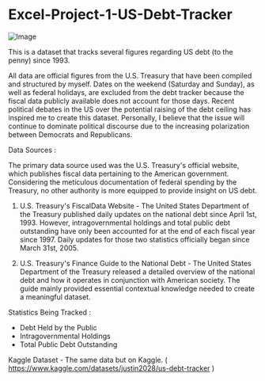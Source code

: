 # Excel-Project-1-US-Debt-Tracker

![Image](https://github.com/user-attachments/assets/4d582ac4-cfd0-4943-b7be-b2e6d834a077)

This is a dataset that tracks several figures regarding US debt (to the penny) since 1993.

All data are official figures from the U.S. Treasury that have been compiled and structured by myself. Dates on the weekend (Saturday and Sunday), as well as federal holidays, are excluded from the debt tracker because the fiscal data publicly available does not account for those days. Recent political debates in the US over the potential raising of the debt ceiling has inspired me to create this dataset. Personally, I believe that the issue will continue to dominate political discourse due to the increasing polarization between Democrats and Republicans.

Data Sources : 

The primary data source used was the U.S. Treasury's official website, which publishes fiscal data pertaining to the American government. Considering the meticulous documentation of federal spending by the Treasury, no other authority is more equipped to provide insight on US debt.

  1. U.S. Treasury's FiscalData Website - The United States Department of the Treasury published daily updates on the national debt since April 1st, 1993. However, intragovernmental holdings and total public debt outstanding have only been accounted for at the end of each fiscal year since 1997. Daily updates for those two statistics officially began since March 31st, 2005.
  
  2. U.S. Treasury's Finance Guide to the National Debt - The United States Department of the Treasury released a detailed overview of the national debt and how it operates in conjunction with American society. The guide mainly provided essential contextual knowledge needed to create a meaningful dataset.
   
Statistics Being Tracked : 
  
  * Debt Held by the Public
  * Intragovernmental Holdings
  * Total Public Debt Outstanding

Kaggle Dataset - The same data but on Kaggle.
( https://www.kaggle.com/datasets/justin2028/us-debt-tracker )



